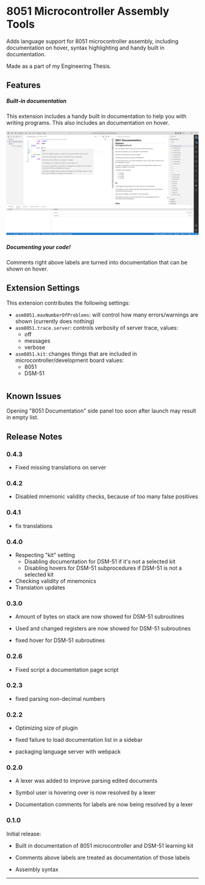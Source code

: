 # 8051 Microcontroller Assembly Tools

Adds language support for 8051 microcontroller assembly, including documentation on hover, syntax highlighting and handy built in documentation.

Made as a part of my Engineering Thesis.

## Features

##### Built-in documentation

This extension includes a handy built in documentation to help you with writing programs. This also includes an documentation on hover.

![Built-in documentation](https://raw.githubusercontent.com/Epacik/8051-ASM-Plugin/main/plugins/vscode/images/docs.png)

##### Documenting your code!

Comments right above labels are turned into documentation that can be shown on hover.

## Extension Settings

This extension contributes the following settings:

* `asm8051.maxNumberOfProblems`: will control how many errors/warnings are shown (currently does nothing)
* `asm8051.trace.server`: controls verbosity of server trace, 
  values:
  * off
  * messages
  * verbose 
* `asm8051.kit`: changes things that are included in microcontroller/development board
  values:
  * 8051
  * DSM-51

# 

## Known Issues

Opening "8051 Documentation" side panel too soon after launch may result in empty list.

## Release Notes

### 0.4.3

- Fixed missing translations on server

### 0.4.2

- Disabled mnemonic validity checks, because of too many false positives

### 0.4.1

- fix translations

### 0.4.0

- Respecting "kit" setting
  - Disabling documentation for DSM-51 if it's not a selected kit
  - Disabling hovers for DSM-51 subprocedures if DSM-51 is not a selected kit
- Checking validity of mnemonics
- Translation updates

### 0.3.0

- Amount of bytes on stack are now showed for DSM-51 subroutines

- Used and changed registers are now showed for DSM-51 subroutines

- fixed hover for DSM-51 subroutines

### 0.2.6

- Fixed script a documentation page script

### 0.2.3

- fixed parsing non-decimal numbers

### 0.2.2

- Optimizing size of plugin

- fixed failure to load documentation list in a sidebar

- packaging language server with webpack

### 0.2.0

- A lexer was added to improve parsing edited documents

- Symbol user is hovering over is now resolved by a lexer

- Documentation comments for labels are now being resolved by a lexer

### 0.1.0

Initial release:

- Built in documentation of 8051 microcontroller and DSM-51 learning kit

- Comments above labels are treated as documentation of those labels

- Assembly syntax

-----------------------------------------------------------------------------------------------------------

